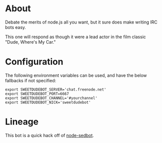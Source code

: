 # About

Debate the merits of node.js all you want, but it sure does make writing IRC bots easy.

This one will respond as though it were a lead actor in the film classic "Dude, Where's My Car."

# Configuration

The following environment variables can be used, and have the below fallbacks
if not specified:

    export SWEETDUDEBOT_SERVER='chat.freenode.net'
    export SWEETDUDEBOT_PORT=6667
    export SWEETDUDEBOT_CHANNEL='#yourchannel'
    export SWEETDUDEBOT_NICK='sweetdudebot'

# Lineage

This bot is a quick hack off of [node-sedbot](https://github.com/smerrill/node-sedbot).
